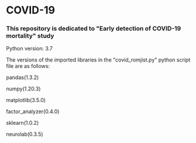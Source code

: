 # COVID-19
### This repository is dedicated to "Early detection of COVID-19 mortality" study

Python version: 3.7

The versions of the imported libraries in the "covid_romjist.py" python script file are as follows:

pandas(1.3.2)

numpy(1.20.3)

matplotlib(3.5.0)

factor_analyzer(0.4.0)

sklearn(1.0.2)

neurolab(0.3.5)
